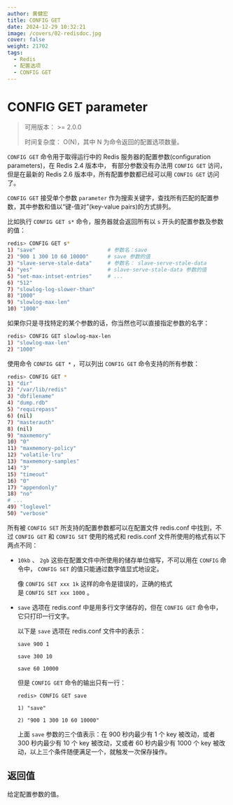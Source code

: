 ```yaml
---
author: 黄健宏
title: CONFIG GET
date: 2024-12-29 10:32:21
image: /covers/02-redisdoc.jpg
cover: false
weight: 21702
tags:
  - Redis
  - 配置选项
  - CONFIG GET
---
```


# CONFIG GET parameter

> 可用版本： >= 2.0.0
> 
> 时间复杂度： O(N)，其中 N 为命令返回的配置选项数量。

`CONFIG GET` 命令用于取得运行中的 Redis 服务器的配置参数(configuration parameters)，在 Redis 2.4 版本中， 有部分参数没有办法用 `CONFIG GET` 访问，但是在最新的 Redis 2.6 版本中，所有配置参数都已经可以用 `CONFIG GET` 访问了。

`CONFIG GET` 接受单个参数 `parameter` 作为搜索关键字，查找所有匹配的配置参数，其中参数和值以“键-值对”(key-value pairs)的方式排列。

比如执行 `CONFIG GET s*` 命令，服务器就会返回所有以 `s` 开头的配置参数及参数的值：

```bash
redis> CONFIG GET s*
1) "save"                       # 参数名：save
2) "900 1 300 10 60 10000"      # save 参数的值
3) "slave-serve-stale-data"     # 参数名： slave-serve-stale-data
4) "yes"                        # slave-serve-stale-data 参数的值
5) "set-max-intset-entries"     # ...
6) "512"
7) "slowlog-log-slower-than"
8) "1000"
9) "slowlog-max-len"
10) "1000"
```

如果你只是寻找特定的某个参数的话，你当然也可以直接指定参数的名字：

```bash
redis> CONFIG GET slowlog-max-len
1) "slowlog-max-len"
2) "1000"
```

使用命令 `CONFIG GET *` ，可以列出 `CONFIG GET` 命令支持的所有参数：

```bash
redis> CONFIG GET *
1) "dir"
2) "/var/lib/redis"
3) "dbfilename"
4) "dump.rdb"
5) "requirepass"
6) (nil)
7) "masterauth"
8) (nil)
9) "maxmemory"
10) "0"
11) "maxmemory-policy"
12) "volatile-lru"
13) "maxmemory-samples"
14) "3"
15) "timeout"
16) "0"
17) "appendonly"
18) "no"
# ...
49) "loglevel"
50) "verbose"
```

所有被 `CONFIG SET` 所支持的配置参数都可以在配置文件 redis.conf 中找到，不过 `CONFIG GET` 和 `CONFIG SET` 使用的格式和 redis.conf 文件所使用的格式有以下两点不同：

- `10kb` 、 `2gb` 这些在配置文件中所使用的储存单位缩写，不可以用在 `CONFIG` 命令中， `CONFIG SET` 的值只能通过数字值显式地设定。
    
      
    
    像 `CONFIG SET xxx 1k` 这样的命令是错误的，正确的格式是 `CONFIG SET xxx 1000` 。
    
- `save` 选项在 redis.conf 中是用多行文字储存的，但在 `CONFIG GET` 命令中，它只打印一行文字。
    
      
    
    以下是 `save` 选项在 redis.conf 文件中的表示：
    
      
    
    `save 900 1`
    
    `save 300 10`
    
    `save 60 10000`
    
      
    
    但是 `CONFIG GET` 命令的输出只有一行：
    
      
    
    `redis> CONFIG GET save`
    
    `1) "save"`
    
    `2) "900 1 300 10 60 10000"`
    
      
    
    上面 `save` 参数的三个值表示：在 900 秒内最少有 1 个 key 被改动，或者 300 秒内最少有 10 个 key 被改动，又或者 60 秒内最少有 1000 个 key 被改动，以上三个条件随便满足一个，就触发一次保存操作。
    

## 返回值

给定配置参数的值。